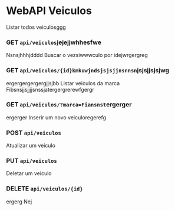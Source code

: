 # WebAPI Veiculos
 
Listar todos veiculosggg
### GET `api/veiculos`jejejjwhhesfwe
Nsnsjhhhjdddd
Buscar o vezsiwwwculo por idejwrgergreg
### GET `api/veiculos/{id}kmkuwjndsjsjsjjnsnnsn`jsjsjjsjsjwg
ergergergergergjjsjbb
Listar veiculos da marca Fibsnsjjsjjjjsnssjatergergrerewfgergr
### GET `api/veiculos/?marca=Fiansnst`ergerger
ergerger
Inserir um novo veiculoregerefg
### POST `api/veiculos`

Atualizar um veiculo
### PUT `api/veiculos`

Deletar um veiculo
### DELETE `api/veiculos/{id}`
ergerg
Nej
